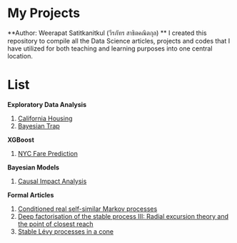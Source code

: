 # My Projects
**Author: Weerapat Satitkanitkul (วีรภัทร สาธิตคณิตกุล) **
I created this repository to compile all the Data Science articles, projects and codes that I have utilized for both teaching and learning purposes into one central location. 

# List
**Exploratory Data Analysis**
1. [California Housing](https://github.com/primavista40/Housing-Tutorials)
2. [Bayesian Trap](https://bigdata.go.th/big-data-101/bayesian-traps/)

**XGBoost**
1. [NYC Fare Prediction](https://www.kaggle.com/code/pitesatit/nyc-taxi-xgboost-with-local-price-per-km-features)

**Bayesian Models**
1. [Causal Impact Analysis](https://bigdata.go.th/big-data-101/causal-impact/)

**Formal Articles**
1. [Conditioned real self-similar Markov processes](https://arxiv.org/abs/1510.01781)
2. [Deep factorisation of the stable process III: Radial excursion theory and the point of closest reach](https://arxiv.org/abs/1706.09924)
3. [Stable Lévy processes in a cone](https://arxiv.org/abs/1804.08393)

